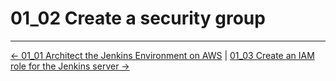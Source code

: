 # 01_02 Create a security group

<!-- FooterStart -->
---
[← 01_01 Architect the Jenkins Environment on AWS](../01_01_architect_the_jenkins_environment_on_aws/README.md) | [01_03 Create an IAM role for the Jenkins server →](../01_03_create_an_iam_role_for_the_jenkins_server/README.md)
<!-- FooterEnd -->
